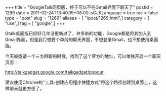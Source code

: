 +++
title = "GoogleTalk网页版，终于可以不在Gmail界面下聊天了"
postid = 1269
date = 2011-02-24T13:40:19+08:00
isCJKLanguage = true
toc = false
type = "post"
slug = "1269"
aliases = [ "/post/1269.html",]
category = [ "use",]
tag = [ "google",]
+++


Gtalk桌面版已经好几年没更新过了，许多新的功能，Google都是将其加入到Gmail界面，但是我只想要个单纯的聊天界面，不想登录Gmail，也不想使用桌面版。

今天被邀请一个三方群聊的时候，找到了这个官方的地址，可以单独开启一个聊天页面：

<http://talkgadget.google.com/talkgadget/popout>

建议使用Chrome的”工具-创建应用程序快捷方式”将这个路径创建到桌面上，这样聊天就更方便了。
